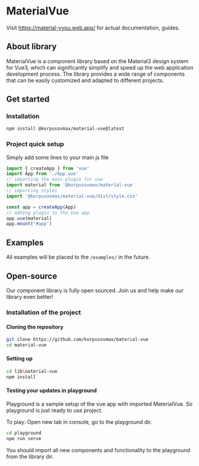 # MaterialVue
Visit https://material-vyou.web.app/ for actual documentation, guides.

## About library
MaterialVue is a component library based on the Material3 design system for Vue3, which can significantly simplify and speed up the web application development process. The library provides a wide range of components that can be easily customized and adapted to different projects.

## Get started
### Installation
```sh
npm install @korpusovmax/material-vue@latest
```
### Project quick setup
Simply add some lines to your main.js file
```js
import { createApp } from 'vue'
import App from './App.vue'
// importing the main plugin for vue
import material from '@korpusovmax/material-vue'
// importing styles
import '@korpusovmax/material-vue/dist/style.css'

const app = createApp(App)
// adding plugin to the Vue app
app.use(material)
app.mount('#app')
```

## Examples
All examples will be placed to the `/examples/` in the future.

## Open-source
Our component library is fully open sourced. Join us and help make our library even better!
### Installation of the project
#### Cloning the repository
```sh
git clone https://github.com/korpusovmax/material-vue
cd material-vue
```
#### Setting up
```sh
cd lib\material-vue
npm install
```

#### Testing your updates in playground
Playground is a sample setup of the vue app with imported MaterialVue. So
playground is just ready to use project.

To play:
Open new tab in console, go to the playground dir.
```sh
cd playground
npm run serve
```
You should import all new components and functionality to the playground
from the library dir.